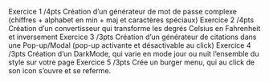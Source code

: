 Exercice 1 /4pts
Création d’un générateur de mot de passe complexe (chiffres + alphabet en min + maj et caractères spéciaux)
Exercice 2 /4pts
Création d’un convertisseur qui transforme les degrés Celsius en Fahrenheit et inversement
Exercice 3 /3pts
Création d’un générateur de citations dans une Pop-up/Modal (pop-up activante et désactivable au click)
Exercice 4 /3pts
Création d’un DarkMode, qui varie en mode jour ou nuit l’ensemble du style sur votre page
Exercice 5 /3pts
Crée un burger menu, qui au click de son icon s’ouvre et se referme.
